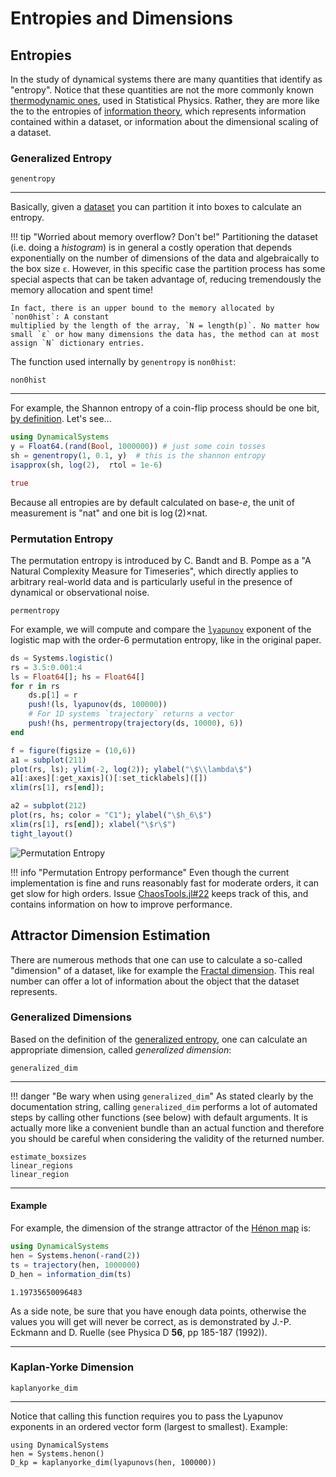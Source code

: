 # Entropies and Dimensions

## Entropies
In the study of dynamical systems there are many quantities that identify as "entropy".
Notice that these quantities are not the more commonly known
[thermodynamic ones](https://en.wikipedia.org/wiki/Entropy), used in Statistical Physics. Rather, they are more like the to the entropies of [information theory](https://en.wikipedia.org/wiki/Entropy_(information_theory)), which represents
information contained within a dataset, or information about the dimensional
scaling of a dataset.

### Generalized Entropy
```@docs
genentropy
```
---
Basically, given a [dataset](system_definition/#numerical-data) you can
partition it into boxes to calculate an entropy.

!!! tip "Worried about memory overflow? Don't be!"
    Partitioning the dataset (i.e. doing a *histogram*) is in general a costly
    operation that depends exponentially on the number of dimensions of the data
    and algebraically to the box size `ε`.
    However, in this specific case the partition process has some special aspects
    that can be taken advantage
    of, reducing tremendously the memory allocation and spent time!

    In fact, there is an upper bound to the memory allocated by `non0hist`: A constant
    multiplied by the length of the array, `N = length(p)`. No matter how small `ε` or how many dimensions the data has, the method can at most assign `N` dictionary entries.


The function used internally by `genentropy` is `non0hist`:
```@docs
non0hist
```
---
For example, the Shannon entropy of a coin-flip process should be one bit,
[by definition](https://en.wikipedia.org/wiki/Shannon_(unit)). Let's see...
```julia
using DynamicalSystems
y = Float64.(rand(Bool, 1000000)) # just some coin tosses
sh = genentropy(1, 0.1, y)  # this is the shannon entropy
isapprox(sh, log(2),  rtol = 1e-6)
```
```julia
true
```
Because all entropies are by default calculated on base-$e$, the unit of measurement is "nat" and one bit is $\log(2)\times$nat.

### Permutation Entropy
The permutation entropy is introduced by C. Bandt and B. Pompe as a
"A Natural Complexity Measure for Timeseries", which directly applies to arbitrary real-world data and is particularly useful in the presence of dynamical or observational noise.

```@docs
permentropy
```

For example, we will compute and compare the [`lyapunov`](@ref) exponent of the logistic
map with the order-6 permutation entropy, like in the original paper.
```julia
ds = Systems.logistic()
rs = 3.5:0.001:4
ls = Float64[]; hs = Float64[]
for r in rs
    ds.p[1] = r
    push!(ls, lyapunov(ds, 100000))
    # For 1D systems `trajectory` returns a vector
    push!(hs, permentropy(trajectory(ds, 10000), 6))
end

f = figure(figsize = (10,6))
a1 = subplot(211)
plot(rs, ls); ylim(-2, log(2)); ylabel("\$\\lambda\$")
a1[:axes][:get_xaxis]()[:set_ticklabels]([])
xlim(rs[1], rs[end]);

a2 = subplot(212)
plot(rs, hs; color = "C1"); ylabel("\$h_6\$")
xlim(rs[1], rs[end]); xlabel("\$r\$")
tight_layout()
```
![Permutation Entropy](https://i.imgur.com/tsqSA7a.png)

!!! info "Permutation Entropy performance"
    Even though the current implementation is fine and runs reasonably fast for
    moderate orders, it can get slow for high orders. Issue [ChaosTools.jl#22](https://github.com/JuliaDynamics/ChaosTools.jl/issues/22)
    keeps track of this, and contains information on how to improve performance.

## Attractor Dimension Estimation
There are numerous methods that one can use to calculate a so-called "dimension" of a
dataset, like for example the [Fractal dimension](https://en.wikipedia.org/wiki/Fractal_dimension). This real number can offer
a lot of information about the object that the dataset represents.

### Generalized Dimensions
Based on the definition of the [generalized entropy](#ChaosTools.genentropy), one can calculate an appropriate
dimension, called *generalized dimension*:
```@docs
generalized_dim
```
---
!!! danger "Be wary when using `generalized_dim`"
    As stated clearly by the documentation string, calling `generalized_dim` performs a lot of automated steps by calling other functions (see below)
    with default arguments. It is actually more like a convenient bundle than
    an actual function and therefore you should be careful
    when considering the validity of the returned number.

```@docs
estimate_boxsizes
linear_regions
linear_region
```
---

#### Example
For example, the dimension of the strange attractor of the
[Hénon map](system_definition/#DynamicalSystems.Systems.henon) is:
```julia
using DynamicalSystems
hen = Systems.henon(-rand(2))
ts = trajectory(hen, 1000000)
D_hen = information_dim(ts)
```
```
1.19735650096483
```

As a side note, be sure that you have enough data points, otherwise the values you will
get will never be correct, as is demonstrated by
J.-P. Eckmann and D. Ruelle (see Physica D **56**, pp 185-187 (1992)).

---

### Kaplan-Yorke Dimension
```@docs
kaplanyorke_dim
```
---
Notice that calling this function requires you to pass the Lyapunov exponents in an
ordered vector form (largest to smallest). Example:
```@example lyap
using DynamicalSystems
hen = Systems.henon()
D_kp = kaplanyorke_dim(lyapunovs(hen, 100000))
```
